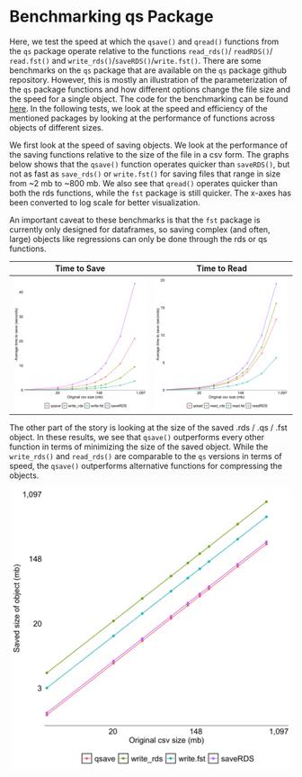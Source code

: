 # Benchmarking qs Package

Here, we test the speed at which the `qsave()` and `qread()` functions from the `qs` package operate relative to the functions `read_rds()`/ `readRDS()`/ `read.fst()` and `write_rds()`/`saveRDS()`/`write.fst()`. There are some benchmarks on the `qs` package that are available on the `qs` package github repository. However, this is mostly an illustration of the parameterization of the `qs` package functions and how different options change the file size and the speed for a single object. The code for the benchmarking can be found [here](https://github.com/noahforougi/R_guide/blob/master/scripts/benchmark_qs.R). In the following tests, we look at the speed and efficiency of the mentioned packages by looking at the performance of functions across objects of different sizes. 

We first look at the speed of saving objects. We look at the performance of the saving functions relative to the size of the file in a csv form. The graphs below shows that the `qsave()` function operates quicker than `saveRDS()`, but not as fast as `save_rds()` or `write.fst()`  for saving files that range in size from ~2 mb to ~800 mb. We also see that `qread()` operates quicker than both the rds functions, while the `fst` package is still quicker. The x-axes has been converted to log scale for better visualization.  

An important caveat to these benchmarks is that the `fst` package is currently only designed for dataframes, so saving complex (and often, large) objects like regressions can only be done through the rds or qs functions. 


Time to Save     | Time to Read
:-------------------------:|:-------------------------:
![](https://github.com/noahforougi/benchmark_qs/blob/master/results/figures/time_to_save.png) |  ![](https://github.com/noahforougi/benchmark_qs/blob/master/results/figures/time_to_read.png)


The other part of the story is looking at the size of the saved .rds / .qs / .fst object. In these results, we see that `qsave()` outperforms every other function in terms of minimizing the size of the saved object. While the `write_rds()` and `read_rds()` are comparable to the `qs` versions in terms of speed, the `qsave()` outperforms alternative functions for compressing the objects. 

<p align="center">
  <img width="500" height="500" src="https://github.com/noahforougi/benchmark_qs/blob/master/results/figures/size_object_saved.png">
</p>
